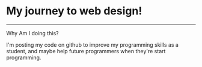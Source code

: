 My journey to web design! 
==============

-------------------
Why Am I doing this?

I'm posting my code on github to improve my programming skills as a student, and maybe help future programmers when they're start programming. 
